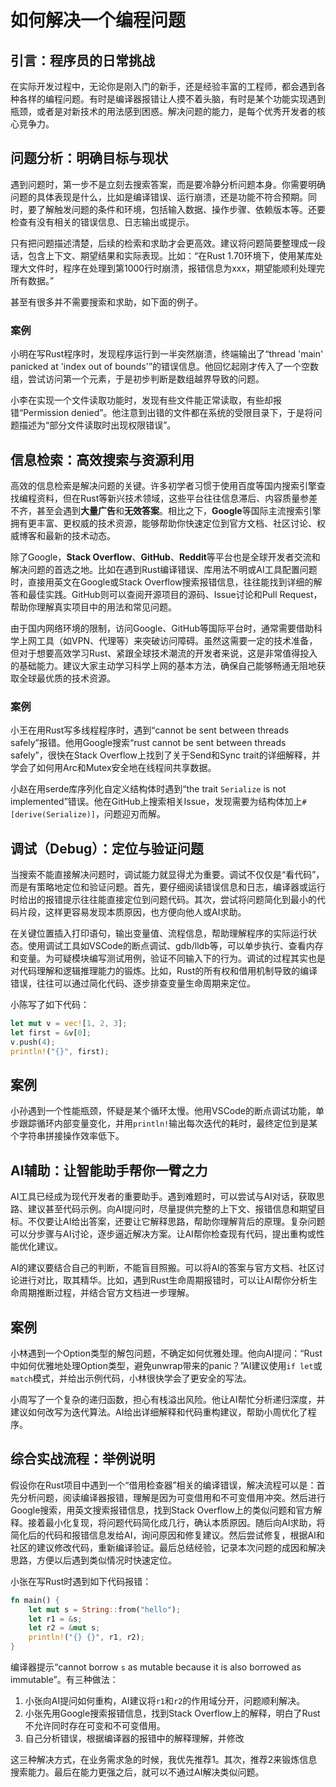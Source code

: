 # 如何解决一个编程问题

## 引言：程序员的日常挑战

在实际开发过程中，无论你是刚入门的新手，还是经验丰富的工程师，都会遇到各种各样的编程问题。有时是编译器报错让人摸不着头脑，有时是某个功能实现遇到瓶颈，或者是对新技术的用法感到困惑。解决问题的能力，是每个优秀开发者的核心竞争力。

## 问题分析：明确目标与现状

遇到问题时，第一步不是立刻去搜索答案，而是要冷静分析问题本身。你需要明确问题的具体表现是什么，比如是编译错误、运行崩溃，还是功能不符合预期。同时，要了解触发问题的条件和环境，包括输入数据、操作步骤、依赖版本等。还要检查有没有相关的错误信息、日志输出或提示。

只有把问题描述清楚，后续的检索和求助才会更高效。建议将问题简要整理成一段话，包含上下文、期望结果和实际表现。比如：“在Rust 1.70环境下，使用某库处理大文件时，程序在处理到第1000行时崩溃，报错信息为xxx，期望能顺利处理完所有数据。”

甚至有很多并不需要搜索和求助，如下面的例子。

### 案例

小明在写Rust程序时，发现程序运行到一半突然崩溃，终端输出了“thread 'main' panicked at 'index out of bounds'”的错误信息。他回忆起刚才传入了一个空数组，尝试访问第一个元素，于是初步判断是数组越界导致的问题。

小李在实现一个文件读取功能时，发现有些文件能正常读取，有些却报错“Permission denied”。他注意到出错的文件都在系统的受限目录下，于是将问题描述为“部分文件读取时出现权限错误”。

## 信息检索：高效搜索与资源利用

高效的信息检索是解决问题的关键。许多初学者习惯于使用百度等国内搜索引擎查找编程资料，但在Rust等新兴技术领域，这些平台往往信息滞后、内容质量参差不齐，甚至会遇到**大量广告**和**无效答案**。相比之下，**Google**等国际主流搜索引擎拥有更丰富、更权威的技术资源，能够帮助你快速定位到官方文档、社区讨论、权威博客和最新的技术动态。

除了Google，**Stack Overflow**、**GitHub**、**Reddit**等平台也是全球开发者交流和解决问题的首选之地。比如在遇到Rust编译错误、库用法不明或AI工具配置问题时，直接用英文在Google或Stack Overflow搜索报错信息，往往能找到详细的解答和最佳实践。GitHub则可以查阅开源项目的源码、Issue讨论和Pull Request，帮助你理解真实项目中的用法和常见问题。

由于国内网络环境的限制，访问Google、GitHub等国际平台时，通常需要借助科学上网工具（如VPN、代理等）来突破访问障碍。虽然这需要一定的技术准备，但对于想要高效学习Rust、紧跟全球技术潮流的开发者来说，这是非常值得投入的基础能力。建议大家主动学习科学上网的基本方法，确保自己能够畅通无阻地获取全球最优质的技术资源。

### 案例

小王在用Rust写多线程程序时，遇到“cannot be sent between threads safely”报错。他用Google搜索“rust cannot be sent between threads safely”，很快在Stack Overflow上找到了关于Send和Sync trait的详细解释，并学会了如何用Arc和Mutex安全地在线程间共享数据。

小赵在用serde库序列化自定义结构体时遇到“the trait `Serialize` is not implemented”错误。他在GitHub上搜索相关Issue，发现需要为结构体加上`#[derive(Serialize)]`，问题迎刃而解。

## 调试（Debug）：定位与验证问题

当搜索不能直接解决问题时，调试能力就显得尤为重要。调试不仅仅是“看代码”，而是有策略地定位和验证问题。首先，要仔细阅读错误信息和日志，编译器或运行时给出的报错提示往往能直接定位到问题代码。其次，尝试将问题简化到最小的代码片段，这样更容易发现本质原因，也方便向他人或AI求助。

在关键位置插入打印语句，输出变量值、流程信息，帮助理解程序的实际运行状态。使用调试工具如VSCode的断点调试、gdb/lldb等，可以单步执行、查看内存和变量。为可疑模块编写测试用例，验证不同输入下的行为。调试的过程其实也是对代码理解和逻辑推理能力的锻炼。比如，Rust的所有权和借用机制导致的编译错误，往往可以通过简化代码、逐步排查变量生命周期来定位。

小陈写了如下代码：

```rust
let mut v = vec![1, 2, 3];
let first = &v[0];
v.push(4);
println!("{}", first);
```

## 案例

小孙遇到一个性能瓶颈，怀疑是某个循环太慢。他用VSCode的断点调试功能，单步跟踪循环内部变量变化，并用`println!`输出每次迭代的耗时，最终定位到是某个字符串拼接操作效率低下。

## AI辅助：让智能助手帮你一臂之力

AI工具已经成为现代开发者的重要助手。遇到难题时，可以尝试与AI对话，获取思路、建议甚至代码示例。向AI提问时，尽量提供完整的上下文、报错信息和期望目标。不仅要让AI给出答案，还要让它解释思路，帮助你理解背后的原理。复杂问题可以分步骤与AI讨论，逐步逼近解决方案。让AI帮你检查现有代码，提出重构或性能优化建议。

AI的建议要结合自己的判断，不能盲目照搬。可以将AI的答案与官方文档、社区讨论进行对比，取其精华。比如，遇到Rust生命周期报错时，可以让AI帮你分析生命周期推断过程，并结合官方文档进一步理解。

## 案例

小林遇到一个Option类型的解包问题，不确定如何优雅处理。他向AI提问：“Rust中如何优雅地处理Option类型，避免unwrap带来的panic？”AI建议使用`if let`或`match`模式，并给出示例代码，小林很快学会了更安全的写法。

小周写了一个复杂的递归函数，担心有栈溢出风险。他让AI帮忙分析递归深度，并建议如何改写为迭代算法。AI给出详细解释和代码重构建议，帮助小周优化了程序。

## 综合实战流程：举例说明

假设你在Rust项目中遇到一个“借用检查器”相关的编译错误，解决流程可以是：首先分析问题，阅读编译器报错，理解是因为可变借用和不可变借用冲突。然后进行Google搜索，用英文搜索报错信息，找到Stack Overflow上的类似问题和官方解释。接着最小化复现，将问题代码简化成几行，确认本质原因。随后向AI求助，将简化后的代码和报错信息发给AI，询问原因和修复建议。然后尝试修复，根据AI和社区的建议修改代码，重新编译验证。最后总结经验，记录本次问题的成因和解决思路，方便以后遇到类似情况时快速定位。

小张在写Rust时遇到如下代码报错：

```rust
fn main() {
    let mut s = String::from("hello");
    let r1 = &s;
    let r2 = &mut s;
    println!("{} {}", r1, r2);
}
```

编译器提示“cannot borrow `s` as mutable because it is also borrowed as immutable”。有三种做法：

1. 小张向AI提问如何重构，AI建议将`r1`和`r2`的作用域分开，问题顺利解决。
2. 小张先用Google搜索报错信息，找到Stack Overflow上的解释，明白了Rust不允许同时存在可变和不可变借用。
3. 自己分析错误，根据编译器的报错中的解释理解，并修改

这三种解决方式，在业务需求急的时候，我优先推荐1。其次，推荐2来锻炼信息搜索能力。最后在能力更强之后，就可以不通过AI解决类似问题。

